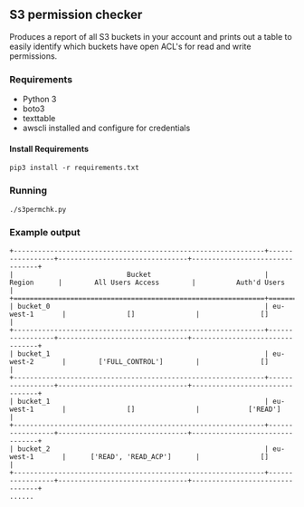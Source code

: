 ## S3 permission checker

Produces a report of all S3 buckets in your account and prints out a table to easily identify which buckets have open ACL's for read and write permissions.

### Requirements

 - Python 3
 - boto3
 - texttable
 - awscli installed and configure for credentials

#### Install Requirements

```
pip3 install -r requirements.txt
```

### Running

```
./s3permchk.py
```

### Example output

```
+--------------------------------------------------------------+-----------------+--------------------------------+--------------------------------+
|                            Bucket                            |     Region      |        All Users Access        |          Auth'd Users          |
+==============================================================+=================+================================+================================+
| bucket_0                                                     | eu-west-1       |               []               |               []               |
+--------------------------------------------------------------+-----------------+--------------------------------+--------------------------------+
| bucket_1                                                     | eu-west-2       |        ['FULL_CONTROL']        |               []               |
+--------------------------------------------------------------+-----------------+--------------------------------+--------------------------------+
| bucket_1                                                     | eu-west-1       |               []               |            ['READ']            |
+--------------------------------------------------------------+-----------------+--------------------------------+--------------------------------+
| bucket_2                                                     | eu-west-1       |      ['READ', 'READ_ACP']      |               []               |
+--------------------------------------------------------------+-----------------+--------------------------------+--------------------------------+
......
```
